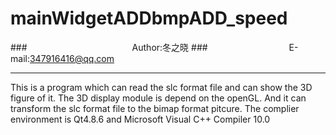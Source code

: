 mainWidgetADDbmpADD_speed
===========================
###　　　　　　　　　　　　Author:冬之晓
###　　　　　　　　　 E-mail:347916416@qq.com
***
This is a program which can read the slc format file and can show the 3D figure of it. The 3D display module is depend on the openGL.
And it can transform the slc format file to the bimap format pitcure. 
The complier environment is Qt4.8.6 and Microsoft Visual C++ Compiler 10.0
